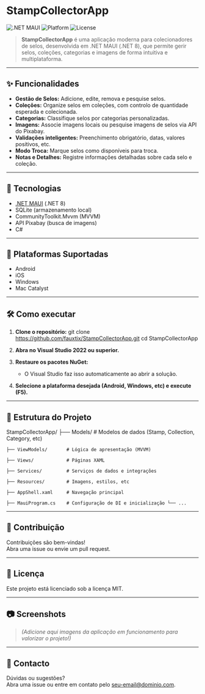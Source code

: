 # StampCollectorApp

![.NET MAUI](https://img.shields.io/badge/.NET%20MAUI-8.0-blueviolet)
![Platform](https://img.shields.io/badge/platforms-Android%20%7C%20iOS%20%7C%20Windows%20%7C%20Mac-informational)
![License](https://img.shields.io/badge/license-MIT-green)

> **StampCollectorApp** é uma aplicação moderna para colecionadores de selos, desenvolvida em .NET MAUI (.NET 8), que permite gerir selos, coleções, categorias e imagens de forma intuitiva e multiplataforma.

---

## ✨ Funcionalidades

- **Gestão de Selos:** Adicione, edite, remova e pesquise selos.
- **Coleções:** Organize selos em coleções, com controlo de quantidade esperada e colecionada.
- **Categorias:** Classifique selos por categorias personalizadas.
- **Imagens:** Associe imagens locais ou pesquise imagens de selos via API do Pixabay.
- **Validações inteligentes:** Preenchimento obrigatório, datas, valores positivos, etc.
- **Modo Troca:** Marque selos como disponíveis para troca.
- **Notas e Detalhes:** Registre informações detalhadas sobre cada selo e coleção.

---

## 🚀 Tecnologias

- [.NET MAUI](https://learn.microsoft.com/dotnet/maui/) (.NET 8)
- SQLite (armazenamento local)
- CommunityToolkit.Mvvm (MVVM)
- API Pixabay (busca de imagens)
- C#

---

## 📱 Plataformas Suportadas

- Android
- iOS
- Windows
- Mac Catalyst

---

## 🛠️ Como executar

1. **Clone o repositório:**
git clone https://github.com/fauxtix/StampCollectorApp.git cd StampCollectorApp


2. **Abra no Visual Studio 2022 ou superior.**

3. **Restaure os pacotes NuGet:**
   - O Visual Studio faz isso automaticamente ao abrir a solução.

4. **Selecione a plataforma desejada (Android, Windows, etc) e execute (F5).**

---

## 📂 Estrutura do Projeto

StampCollectorApp/ 
    ├── Models/           # Modelos de dados (Stamp, Collection, Category, etc) 

    ├── ViewModels/       # Lógica de apresentação (MVVM) 

    ├── Views/            # Páginas XAML 

    ├── Services/         # Serviços de dados e integrações 

    ├── Resources/        # Imagens, estilos, etc 

    ├── AppShell.xaml     # Navegação principal 

    ├── MauiProgram.cs    # Configuração de DI e inicialização └── ...


---

## 📝 Contribuição

Contribuições são bem-vindas!  
Abra uma issue ou envie um pull request.

---

## 📄 Licença

Este projeto está licenciado sob a licença MIT.

---

## 📷 Screenshots

> *(Adicione aqui imagens da aplicação em funcionamento para valorizar o projeto!)*

---

## 🤝 Contacto

Dúvidas ou sugestões?  
Abra uma issue ou entre em contato pelo [seu-email@dominio.com](mailto:seu-email@dominio.com).



